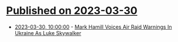 # [Published on 2023-03-30](index.md)

* [2023-03-30, 10:00:00](https://entertainment.slashdot.org/story/23/03/30/0351247/mark-hamill-voices-air-raid-warnings-in-ukraine-as-luke-skywalker?utm_source=rss1.0mainlinkanon&utm_medium=feed) - [Mark Hamill Voices Air Raid Warnings In Ukraine As Luke Skywalker](https://entertainment.slashdot.org/story/23/03/30/0351247/mark-hamill-voices-air-raid-warnings-in-ukraine-as-luke-skywalker?utm_source=rss1.0mainlinkanon&utm_medium=feed)
